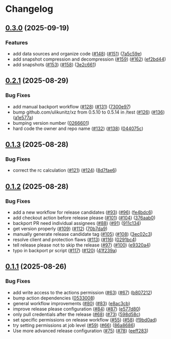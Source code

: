 # Changelog

## [0.3.0](https://github.com/rancher/terraform-provider-file/compare/v0.2.1...v0.3.0) (2025-09-19)


### Features

* add data sources and organize code ([#148](https://github.com/rancher/terraform-provider-file/issues/148)) ([#151](https://github.com/rancher/terraform-provider-file/issues/151)) ([7a5c59e](https://github.com/rancher/terraform-provider-file/commit/7a5c59e0db30623ac1ab46a63d878bf4d545944d))
* add snapshot compression and decompression ([#159](https://github.com/rancher/terraform-provider-file/issues/159)) ([#162](https://github.com/rancher/terraform-provider-file/issues/162)) ([ef2bd44](https://github.com/rancher/terraform-provider-file/commit/ef2bd44b30d7a381ca0bc60dcf6b969a0d8d537e))
* add snapshots ([#153](https://github.com/rancher/terraform-provider-file/issues/153)) ([#158](https://github.com/rancher/terraform-provider-file/issues/158)) ([3e2c661](https://github.com/rancher/terraform-provider-file/commit/3e2c661fb6005eb5900a6fe3c3ca140cc68a41f3))

## [0.2.1](https://github.com/rancher/terraform-provider-file/compare/v0.1.3...v0.2.1) (2025-08-29)


### Bug Fixes

* add manual backport workflow ([#128](https://github.com/rancher/terraform-provider-file/issues/128)) ([#131](https://github.com/rancher/terraform-provider-file/issues/131)) ([7300e97](https://github.com/rancher/terraform-provider-file/commit/7300e97fd2f0b0153aad619ed29d459030938bb6))
* bump github.com/ulikunitz/xz from 0.5.10 to 0.5.14 in /test ([#126](https://github.com/rancher/terraform-provider-file/issues/126)) ([#136](https://github.com/rancher/terraform-provider-file/issues/136)) ([a1e577a](https://github.com/rancher/terraform-provider-file/commit/a1e577a99c9c8de7269230491846bd2a1534d4b0))
* bumping version number ([0266601](https://github.com/rancher/terraform-provider-file/commit/0266601079bcd0a1054b0c499ff4a0b29aac36be))
* hard code the owner and repo name ([#132](https://github.com/rancher/terraform-provider-file/issues/132)) ([#138](https://github.com/rancher/terraform-provider-file/issues/138)) ([044075c](https://github.com/rancher/terraform-provider-file/commit/044075c7d1c818b8d878e54048bc88958e700e35))

## [0.1.3](https://github.com/rancher/terraform-provider-file/compare/v0.1.2...v0.1.3) (2025-08-28)


### Bug Fixes

* correct the rc calculation ([#121](https://github.com/rancher/terraform-provider-file/issues/121)) ([#124](https://github.com/rancher/terraform-provider-file/issues/124)) ([8d7fae6](https://github.com/rancher/terraform-provider-file/commit/8d7fae6cddd41a742fb50fca4cb4ffa9f5d2529b))

## [0.1.2](https://github.com/rancher/terraform-provider-file/compare/v0.1.1...v0.1.2) (2025-08-28)


### Bug Fixes

* add a new workflow for release candidates ([#93](https://github.com/rancher/terraform-provider-file/issues/93)) ([#96](https://github.com/rancher/terraform-provider-file/issues/96)) ([fe4bdc6](https://github.com/rancher/terraform-provider-file/commit/fe4bdc6dce3069c1a65098cc4e78732dcadf544f))
* add checkout action before release please ([#101](https://github.com/rancher/terraform-provider-file/issues/101)) ([#104](https://github.com/rancher/terraform-provider-file/issues/104)) ([376aab0](https://github.com/rancher/terraform-provider-file/commit/376aab0bb2988af94db8d894379fdbdee364f2c7))
* backport PR need individual assignees ([#88](https://github.com/rancher/terraform-provider-file/issues/88)) ([#91](https://github.com/rancher/terraform-provider-file/issues/91)) ([911c134](https://github.com/rancher/terraform-provider-file/commit/911c134974b725231b17e1372f4de76b9a414ea5))
* get version properly ([#109](https://github.com/rancher/terraform-provider-file/issues/109)) ([#112](https://github.com/rancher/terraform-provider-file/issues/112)) ([70b7da9](https://github.com/rancher/terraform-provider-file/commit/70b7da9780764fe35c1c6b22001eff1751f185f0))
* manually generate release candidate tag ([#105](https://github.com/rancher/terraform-provider-file/issues/105)) ([#108](https://github.com/rancher/terraform-provider-file/issues/108)) ([3ec02c3](https://github.com/rancher/terraform-provider-file/commit/3ec02c34195e19620e0dea66e69aa0990aafa328))
* resolve client and protection flaws ([#113](https://github.com/rancher/terraform-provider-file/issues/113)) ([#116](https://github.com/rancher/terraform-provider-file/issues/116)) ([0291bc4](https://github.com/rancher/terraform-provider-file/commit/0291bc4c6bb0592e98393d8bf9617935ad568891))
* tell release please not to skip the release ([#97](https://github.com/rancher/terraform-provider-file/issues/97)) ([#100](https://github.com/rancher/terraform-provider-file/issues/100)) ([e9320a4](https://github.com/rancher/terraform-provider-file/commit/e9320a4ddbed9fcabff7ea62cd2820f623408049))
* typo in backport pr script ([#117](https://github.com/rancher/terraform-provider-file/issues/117)) ([#120](https://github.com/rancher/terraform-provider-file/issues/120)) ([41f239a](https://github.com/rancher/terraform-provider-file/commit/41f239af5a4253d3ea211477552d6ceb3842b4ca))

## [0.1.1](https://github.com/rancher/terraform-provider-file/compare/v0.1.0...v0.1.1) (2025-08-26)


### Bug Fixes

* add write access to the actions permission ([#63](https://github.com/rancher/terraform-provider-file/issues/63)) ([#67](https://github.com/rancher/terraform-provider-file/issues/67)) ([b807212](https://github.com/rancher/terraform-provider-file/commit/b8072121885404e163b5b050ebb050ae67748b44))
* bump action dependencies ([0533008](https://github.com/rancher/terraform-provider-file/commit/0533008f61d18a96f9107221c4df260280919a70))
* general workflow improvements ([#80](https://github.com/rancher/terraform-provider-file/issues/80)) ([#83](https://github.com/rancher/terraform-provider-file/issues/83)) ([e8ac3cb](https://github.com/rancher/terraform-provider-file/commit/e8ac3cb57afa769c26050e6b259140a5a0ac90d6))
* improve release please configuration ([#84](https://github.com/rancher/terraform-provider-file/issues/84)) ([#87](https://github.com/rancher/terraform-provider-file/issues/87)) ([e577d80](https://github.com/rancher/terraform-provider-file/commit/e577d807228a4e1a07281a7c2d2ebc213e8f3ffd))
* only pull credentials after the release ([#68](https://github.com/rancher/terraform-provider-file/issues/68)) ([#73](https://github.com/rancher/terraform-provider-file/issues/73)) ([598d58c](https://github.com/rancher/terraform-provider-file/commit/598d58cbc456aa724cb1ba52ed2b96ec83b8872a))
* set specific permissions on release workflow ([#55](https://github.com/rancher/terraform-provider-file/issues/55)) ([#58](https://github.com/rancher/terraform-provider-file/issues/58)) ([f9bd0ad](https://github.com/rancher/terraform-provider-file/commit/f9bd0adf9f45308b9e9a59fccc468b011baa013b))
* try setting permissions at job level ([#59](https://github.com/rancher/terraform-provider-file/issues/59)) ([#66](https://github.com/rancher/terraform-provider-file/issues/66)) ([86a8686](https://github.com/rancher/terraform-provider-file/commit/86a868604604acfdef1dc3062a4afdcd54c48bb8))
* Use more advanced release configuration ([#75](https://github.com/rancher/terraform-provider-file/issues/75)) ([#78](https://github.com/rancher/terraform-provider-file/issues/78)) ([eeff283](https://github.com/rancher/terraform-provider-file/commit/eeff28386f5bf4d51772381a69981bc765c03d02))
